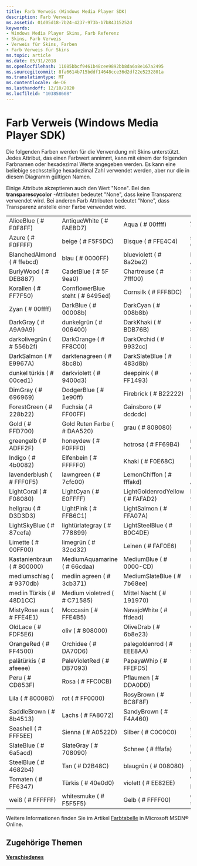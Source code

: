 ```yaml
---
title: Farb Verweis (Windows Media Player SDK)
description: Farb Verweis
ms.assetid: 01d05d18-7b24-4237-973b-b7b84315252d
keywords:
- Windows Media Player Skins, Farb Referenz
- Skins, Farb Verweis
- Verweis für Skins, Farben
- Farb Verweis für Skins
ms.topic: article
ms.date: 05/31/2018
ms.openlocfilehash: 11085bbcf9461b48cee9892bb8da6a8e167a2495
ms.sourcegitcommit: 8fa6614b715bddf14648cce36d2df22e5232801a
ms.translationtype: MT
ms.contentlocale: de-DE
ms.lasthandoff: 12/10/2020
ms.locfileid: "103858608"
---
```

# <a name="color-reference-windows-media-player-sdk"></a>Farb Verweis (Windows Media Player SDK)

Die folgenden Farben werden für die Verwendung mit Skins unterstützt. Jedes Attribut, das einen Farbwert annimmt, kann mit einem der folgenden Farbnamen oder hexadezimal Werte angegeben werden. Es kann eine beliebige sechsstellige hexadezimal Zahl verwendet werden, aber nur die in diesem Diagramm gültigen Namen.

Einige Attribute akzeptieren auch den Wert "None". Bei den **transparescycolor** -Attributen bedeutet "None", dass keine Transparenz verwendet wird. Bei anderen Farb Attributen bedeutet "None", dass Transparenz anstelle einer Farbe verwendet wird.



|                            |                             |                                 |                              |
|----------------------------|-----------------------------|---------------------------------|------------------------------|
| AliceBlue ( \# F0F8FF)       | AntiqueWhite ( \# FAEBD7)     | Aqua ( \# 00ffff)                 | Aquamarin ( \# 7fffd4)        |
| Azure ( \# F0FFFF)           | beige ( \# F5F5DC)            | Bisque ( \# FFE4C4)               | schwarz ( \# 000000)             |
| BlanchedAlmond ( \# ffebcd)  | blau ( \# 0000FF)             | blueviolett ( \# 8a2be2)           | Braun ( \# A52A2A)             |
| BurlyWood ( \# DEB887)       | CadetBlue ( \# 5F 9ea0)        | Chartreuse ( \# 7fff00)           | Schoko-( \# D2691E)         |
| Korallen ( \# FF7F50)           | CornflowerBlue steht ( \# 6495ed)   | Cornsilk ( \# FFF8DC)             | Crimson ( \# DC143C)           |
| Zyan ( \# 00ffff)            | DarkBlue ( \# 00008b)         | DarkCyan ( \# 008b8b)             | darkgoldenrod ( \# B8860B)     |
| DarkGray ( \# A9A9A9)        | dunkelgrün ( \# 006400)        | DarkKhaki ( \# BDB76B)            | darkmagenta ( \# 8b008b)       |
| darkolivegrün ( \# 556b2f)  | DarkOrange ( \# FF8C00)       | DarkOrchid ( \# 9932cc)           | DarkRed ( \# 8b0000)           |
| DarkSalmon ( \# E9967A)      | darktenagreen ( \# 8bc8b)     | DarkSlateBlue ( \# 483d8b)        | DarkSlateGray ( \# 2F 4F)     |
| dunkel türkis ( \# 00ced1)   | darkviolett ( \# 9400d3)       | deeppink ( \# FF1493)             | deepskyblue ( \# 00bfff)       |
| DimGray ( \# 696969)         | DodgerBlue ( \# 1e90ff)       | Firebrick ( \# B22222)            | FloralWhite ( \# FFFAF0)       |
| ForestGreen ( \# 228b22)     | Fuchsia ( \# FF00FF)          | Gainsboro ( \# dcdcdc)            | GhostWhite ( \# F8F8FF)        |
| Gold ( \# FFD700)            | Gold Ruten Farbe ( \# DAA520)        | grau ( \# 808080)                 | Grün ( \# 008000)             |
| greengelb ( \# ADFF2F)     | honeydew ( \# F0FFF0)         | hotrosa ( \# FF69B4)              | nicht-rot ( \# CD5C5C)         |
| Indigo ( \# 4b0082)          | Elfenbein ( \# FFFFF0)            | Khaki ( \# F0E68C)                | Lavendel ( \# E6E6FA)          |
| lavenderblush ( \# FFF0F5)   | lawngreen ( \# 7cfc00)        | LemonChiffon ( \# fffakd)         | LightBlue ( \# ADD8E6)         |
| LightCoral ( \# F08080)      | LightCyan ( \# E0FFFF)        | LightGoldenrodYellow ( \# FAFAD2) | Hellgrün ( \# 90ee90)        |
| hellgrau ( \# D3D3D3)       | LightPink ( \# FFB6C1)        | LightSalmon ( \# FFA07A)          | lighteinagreen ( \# 20b2aa)     |
| LightSkyBlue ( \# 87cefa)    | lightürlategray ( \# 778899)   | LightSteelBlue ( \# B0C4DE)       | LightYellow ( \# FFFFE0)       |
| Limette ( \# 00FF00)            | limegrün ( \# 32cd32)        | Leinen ( \# FAF0E6)                | Magenta ( \# FF00FF)           |
| Kastanienbraun ( \# 800000)          | MediumAquamarine ( \# 66cdaa) | MediumBlue ( \# 0000-CD)           | medienorchid ( \# BA55D3)      |
| mediumschlag ( \# 9370db)    | mediin agreen ( \# 3cb371)   | MediumSlateBlue ( \# 7b68ee)      | mediumspringgrün ( \# 00fa9a) |
| mediin Türkis ( \# 48D1CC) | Medium violetred ( \# C71585)  | Mittel Nacht ( \# 191970)         | MintCream ( \# F5FFFA)         |
| MistyRose aus ( \# FFE4E1)       | Moccasin ( \# FFE4B5)         | NavajoWhite ( \# ffdead)          | Navy ( \# 000080)              |
| OldLace ( \# FDF5E6)         | oliv ( \# 808000)            | OliveDrab ( \# 6b8e23)            | Orange ( \# FFA500)            |
| OrangeRed ( \# FF4500)       | Orchidee ( \# DA70D6)           | palegoldenrod ( \# EEE8AA)        | palettengrün ( \# 98b98)         |
| palätürkis ( \# afeeee)   | PaleVioletRed ( \# DB7093)    | PapayaWhip ( \# FFEFD5)           | Peer Blätter ( \# FFDAB9)         |
| Peru ( \# CD853F)            | Rosa ( \# FFC0CB)             | Pflaumen ( \# DDA0DD)                 | Powderblue ( \# B0E0E6)        |
| Lila ( \# 800080)          | rot ( \# FF0000)              | RosyBrown ( \# BC8F8F)            | RoyalBlue ( \# 4169e1)         |
| SaddleBrown ( \# 8b4513)     | Lachs ( \# FA8072)           | SandyBrown ( \# F4A460)           | -agreen ( \# 2e8b57)          |
| Seashell ( \# FFF5EE)        | Sienna ( \# A0522D)           | Silber ( \# C0C0C0)               | skyblue ( \# 87ceeb)           |
| SlateBlue ( \# 6a5acd)       | SlateGray ( \# 708090)        | Schnee ( \# fffafa)                 | springgrün ( \# 00ff7f)       |
| SteelBlue ( \# 4682b4)       | Tan ( \# D2B48C)              | blaugrün ( \# 008080)                 | Thistle ( \# D8BFD8)           |
| Tomaten ( \# FF6347)          | Türkis ( \# 40e0d0)        | violett ( \# EE82EE)               | Weizen ( \# F5DEB3)             |
| weiß ( \# FFFFFF)           | whitesmuke ( \# F5F5F5)       | Gelb ( \# FFFF00)               | Gelbgrün ( \# 9acd32)       |



 

Weitere Informationen finden Sie im Artikel [Farbtabelle](https://msdn.microsoft.com/library/ms531197.aspx) in Microsoft MSDN® Online.

## <a name="related-topics"></a>Zugehörige Themen

<dl> <dt>

[**Verschiedenes**](miscellaneous.md)
</dt> </dl>

 

 




